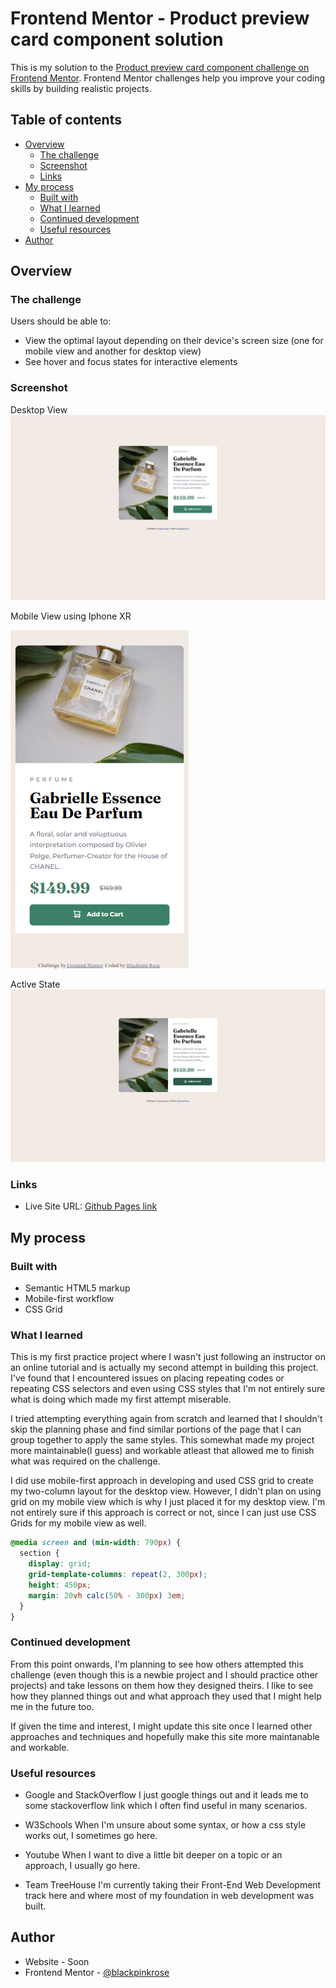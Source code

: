 # Frontend Mentor - Product preview card component solution

This is my solution to the [Product preview card component challenge on Frontend Mentor](https://www.frontendmentor.io/challenges/product-preview-card-component-GO7UmttRfa). Frontend Mentor challenges help you improve your coding skills by building realistic projects.

## Table of contents

- [Overview](#overview)
  - [The challenge](#the-challenge)
  - [Screenshot](#screenshot)
  - [Links](#links)
- [My process](#my-process)
  - [Built with](#built-with)
  - [What I learned](#what-i-learned)
  - [Continued development](#continued-development)
  - [Useful resources](#useful-resources)
- [Author](#author)

## Overview

### The challenge

Users should be able to:

- View the optimal layout depending on their device's screen size (one for mobile view and another for desktop view)
- See hover and focus states for interactive elements

### Screenshot

Desktop View
![Desktop view for the Product preview card component coding challenge](./design/desktop-view.png?raw=true)

Mobile View using Iphone XR

![Mobile view for the Product preview card component coding challenge](./design/mobile-view.png?raw=true)

Active State
![Active states for the Product preview card component coding challenge](./design/active-state.png?raw=true)

### Links

- Live Site URL: [Github Pages link](https://blackpinkrose.github.io/product-preview-page/)

## My process

### Built with

- Semantic HTML5 markup
- Mobile-first workflow
- CSS Grid

### What I learned

This is my first practice project where I wasn't just following an instructor on an online tutorial and is actually my second attempt in building this project. I've found that I encountered issues on placing repeating codes or repeating CSS selectors and even using CSS styles that I'm not entirely sure what is doing which made my first attempt miserable.

I tried attempting everything again from scratch and learned that I shouldn't skip the planning phase and find similar portions of the page that I can group together to apply the same styles. This somewhat made my project more maintainable(I guess) and workable atleast that allowed me to finish what was required on the challenge.

I did use mobile-first approach in developing and used CSS grid to create my two-column layout for the desktop view. However, I didn't plan on using grid on my mobile view which is why I just placed it for my desktop view. I'm not entirely sure if this approach is correct or not, since I can just use CSS Grids for my mobile view as well.

```css
@media screen and (min-width: 790px) {
  section {
    display: grid;
    grid-template-columns: repeat(2, 300px);
    height: 450px;
    margin: 20vh calc(50% - 300px) 3em;
  }
}
```

### Continued development

From this point onwards, I'm planning to see how others attempted this challenge (even though this is a newbie project and I should practice other projects) and take lessons on them how they designed theirs. I like to see how they planned things out and what approach they used that I might help me in the future too.

If given the time and interest, I might update this site once I learned other approaches and techniques and hopefully make this site more maintanable and workable.

### Useful resources

- Google and StackOverflow
  I just google things out and it leads me to some stackoverflow link which I often find useful in many scenarios.

- W3Schools
  When I'm unsure about some syntax, or how a css style works out, I sometimes go here.

- Youtube
  When I want to dive a little bit deeper on a topic or an approach, I usually go here.

- Team TreeHouse
  I'm currently taking their Front-End Web Development track here and where most of my foundation in web development was built.

## Author

- Website - Soon
- Frontend Mentor - [@blackpinkrose](https://www.frontendmentor.io/profile/blackpinkrose)

